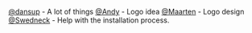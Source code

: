 [@dansup](https://mastodon.social/@dansup) - A lot of things
[@Andy](http://deviantart.com/andrescuccaro) - Logo idea
[@Maarten](https://mastodon.nl/@muurtegel) - Logo design
[@Swedneck](https://gitlab.com/swedneck) - Help with the installation process.